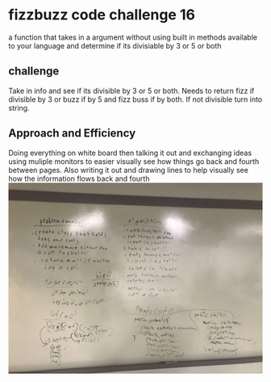 # fizzbuzz code challenge 16
a function that takes in a argument without using built in methods available to your language and determine if its divisiable by 3 or 5 or both

## challenge
Take in info and see if its divisible by 3 or 5 or both. Needs to return fizz if divisible by 3 or buzz if by 5 and fizz buss if by both. If not divisible turn into string.
## Approach and Efficiency
Doing everything on white board then talking it out and exchanging ideas
using muliple monitors to easier visually see how things go back and fourth between pages. Also writing it out and drawing lines to help visually see how the information flows back and fourth
![](../assets/multibracketvalidation.jpg)